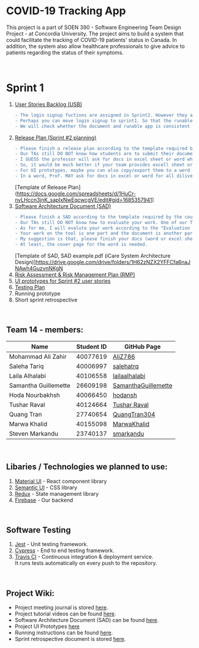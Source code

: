 # COVID-19 Tracking App

This project is a part of SOEN 390 - Software Engineering Team Design Project - at Concordia University. The project aims to build a system that could facilitate the tracking of COVID-19 patients' status in Canada. In addition, the system also allow healthcare professionals to give advice to patients regarding the status of their symptoms.

<br />

# Sprint 1

1. [ User Stories Backlog (USB) ](https://github.com/users/SamanthaGuillemette/projects/1/views/8)
   ```diff
   - The login signup fuctions are assigned in Sprint2. However they are in progressing right now.
   - Perhaps you can move login signup to sprint1. So that the runable app for sprint1 is a complete system.
   - We will check whether the document and runable app is consistent with the user sotries. (The backend code and database is not needed in sprint1)
   ```
3. [ Release Plan (Sprint #2 planning) ](https://github.com/users/SamanthaGuillemette/projects/1/views/1)
   ```diff
   - Please finish a release plan according to the template required by the course 
   - Our TAs still DO NOT know how students are to submit their documentations. One of our TAs has asked Prof this question.
   - I GUESS the professor will ask for docs in excel sheet or word which are easy to save and transfer.
   - So, it would be much better if your team provides excell sheet or word docs for USB, Release plan, SAD, RMP, testing plan. 
   - For UI prototypes, maybe you can also copy/export them to a word after you finished them.
   - In a word, Prof. MAY ask for docs in excel or word for all diliverables if possible.
   ```
   [Template of Release Plan] (https://docs.google.com/spreadsheets/d/1HuCr-nyLHccn3jnK_sapIxNwEqcwcgVE/edit#gid=1685357941)
4. [ Software Architecture Document (SAD) ](<https://github.com/SamanthaGuillemette/SOEN390/wiki/Software-Architecture-(SAD)>)
      ```diff
   - Please finish a SAD according to the template required by the course 
   - Our TAs still DO NOT know how to evaluate your work. One of our TAs has asked Prof this question.
   - As for me, I will evalute your work according to the "Evaluation scheme" in the course plan. 
   - Your work on the tool is one part and the document is another part.
   - My suggestion is that, please finish your docs (word or excel sheet) complete like the SAD example.pdf (iCare System Architecture Design).
   - At least, the cover page for the word is needed. 
   ```
   [Template of SAD, SAD example.pdf (iCare System Architecture Design)]https://drive.google.com/drive/folders/1H62zNZX2YFFCfa6naJNAwh4GuzvnNKgN
6. [ Risk Assessment & Risk Management Plan (RMP) ](<https://github.com/SamanthaGuillemette/SOEN390/wiki/Risk-Management-Plan-(RMP)>)
7. [ UI prototypes for Sprint #2 user stories ](<https://github.com/SamanthaGuillemette/SOEN390/wiki/UI-Prototypes>)
8. [ Testing Plan ](https://github.com/SamanthaGuillemette/SOEN390/wiki/Testing-plan)
9. Running prototype
10. Short sprint retrospective

<br />

## Team 14 - members:

| Name                 | Student ID | GitHub Page                                                   |
| -------------------- | ---------- | ------------------------------------------------------------- |
| Mohammad Ali Zahir   | 40077619   | [AliZ786](https://github.com/AliZ786)                         |
| Saleha Tariq         | 40006997   | [salehatrq](https://github.com/salehatrq)                     |
| Laila Alhalabi       | 40106558   | [lailaalhalabi](https://github.com/lailaalhalabi)             |
| Samantha Guillemette | 26609198   | [SamanthaGuillemette](https://github.com/SamanthaGuillemette) |
| Hoda Nourbakhsh      | 40066450   | [hodansh](https://github.com/hodansh)                         |
| Tushar Raval         | 40124664   | [Tushar Raval](https://github.com/tusharraval102)             |
| Quang Tran           | 27740654   | [QuangTran304](https://github.com/QuangTran304)               |
| Marwa Khalid         | 40155098   | [MarwaKhalid](https://github.com/MarwaKhalid)                 |
| Steven Markandu      | 23740137   | [smarkandu](https://github.com/smarkandu)                     |

<br />

## Libaries / Technologies we planned to use:

1. [Material UI](https://mui.com/) - React component library
2. [Semantic UI](https://semantic-ui.com/) - CSS library
3. [Redux](https://redux.js.org/) - State management library
4. [Firebase](https://firebase.google.com/) - Our backend

<br />

## Software Testing

1. [Jest](https://jestjs.io/) - Unit testing framework.
2. [Cypress](https://www.cypress.io/) - End to end testing framework.
3. [Travis CI](https://travis-ci.org/) - Continuous integration & deployment service. <br />
   It runs tests automatically on every push to the repository.

<br />

## Project Wiki:

- Project meeting journal is stored [here](https://github.com/SamanthaGuillemette/SOEN390/wiki/Meeting-minutes).
- Project tutorial videos can be found [here](https://github.com/SamanthaGuillemette/SOEN390/wiki).
- Software Architecture Document (SAD) can be found [here](<https://github.com/SamanthaGuillemette/SOEN390/wiki/Software-Architecture-(SAD)>).
- Project UI Prototypes [here](<https://github.com/SamanthaGuillemette/SOEN390/wiki/UI-Prototypes>)
- Running instructions can be found [here](https://github.com/SamanthaGuillemette/SOEN390/wiki/Running-instructions).
- Sprint retrospective document is stored [here](https://github.com/SamanthaGuillemette/SOEN390/wiki/Sprint-retrospective).
